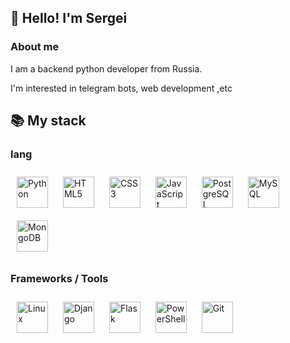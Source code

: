 ## 👋 Hello! I'm Sergei

### About me
I am a backend python developer from Russia.

I'm interested in telegram bots, web development ,etc
## 📚 My stack
### lang
<div>
<a><img style="margin: 10px" src="https://profilinator.rishav.dev/skills-assets/python-original.svg" alt="Python" height="50" /></a>   
<a><img style="margin: 10px" src="https://profilinator.rishav.dev/skills-assets/html5-original-wordmark.svg" alt="HTML5" height="50" /></a>   
<a><img style="margin: 10px" src="https://profilinator.rishav.dev/skills-assets/css3-original-wordmark.svg" alt="CSS3" height="50" /></a>  
<a><img style="margin: 10px" src="https://profilinator.rishav.dev/skills-assets/javascript-original.svg" alt="JavaScript" height="50" /></a> 
<a><img style="margin: 10px" src="https://profilinator.rishav.dev/skills-assets/postgresql-original-wordmark.svg" alt="PostgreSQL" height="50" /></a>  
<a><img style="margin: 10px" src="https://profilinator.rishav.dev/skills-assets/mysql-original-wordmark.svg" alt="MySQL" height="50" /></a>  
<a><img style="margin: 10px" src="https://profilinator.rishav.dev/skills-assets/mongodb-original-wordmark.svg" alt="MongoDB" height="50" /></a>  
</div>

### Frameworks / Tools
<div>  
<a><img style="margin: 10px" src="https://profilinator.rishav.dev/skills-assets/linux-original.svg" alt="Linux" height="50" /></a>
<a><img style="margin: 10px" src="https://profilinator.rishav.dev/skills-assets/django-original.svg" alt="Django" height="50" /></a>  
<a><img style="margin: 10px" src="https://profilinator.rishav.dev/skills-assets/flask.png" alt="Flask" height="50" /></a>  
<a><img style="margin: 10px" src="https://profilinator.rishav.dev/skills-assets/powershell.png" alt="PowerShell" height="50" /></a> 
<a><img style="margin: 10px" src="https://profilinator.rishav.dev/skills-assets/git-scm-icon.svg" alt="Git" height="50" /></a>  
</div>